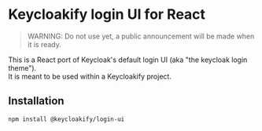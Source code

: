 # Keycloakify login UI for React

> WARNING: Do not use yet, a public announcement will be made when it is ready.

This is a React port of Keycloak's default login UI (aka "the keycloak login theme").  
It is meant to be used within a Keycloakify project.

## Installation

```bash
npm install @keycloakify/login-ui
```
